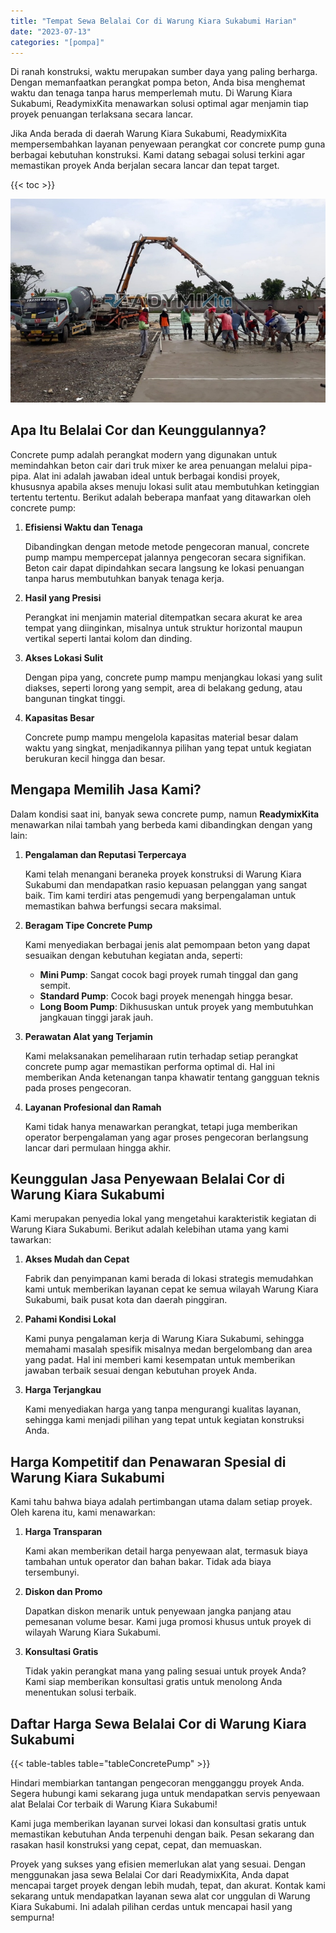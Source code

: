 ```yaml
---
title: "Tempat Sewa Belalai Cor di Warung Kiara Sukabumi Harian"
date: "2023-07-13"
categories: "[pompa]"
---
```


Di ranah konstruksi, waktu merupakan sumber daya yang paling berharga. Dengan memanfaatkan perangkat pompa beton, Anda bisa menghemat waktu dan tenaga tanpa harus memperlemah mutu. Di Warung Kiara Sukabumi, ReadymixKita menawarkan solusi optimal agar menjamin tiap proyek penuangan terlaksana secara lancar.

Jika Anda berada di daerah Warung Kiara Sukabumi, ReadymixKita mempersembahkan layanan penyewaan perangkat cor concrete pump guna berbagai kebutuhan konstruksi. Kami datang sebagai solusi terkini agar memastikan proyek Anda berjalan secara lancar dan tepat target.

{{< toc >}}

![Tempat Sewa Belalai Cor di Warung Kiara Sukabumi Harian](/images/pompa/sewa-pompa-13.jpg)

## Apa Itu Belalai Cor dan Keunggulannya?

Concrete pump adalah perangkat modern yang digunakan untuk memindahkan beton cair dari truk mixer ke area penuangan melalui pipa-pipa. Alat ini adalah jawaban ideal untuk berbagai kondisi proyek, khususnya apabila akses menuju lokasi sulit atau membutuhkan ketinggian tertentu tertentu. Berikut adalah beberapa manfaat yang ditawarkan oleh concrete pump:

1. **Efisiensi Waktu dan Tenaga**

   Dibandingkan dengan metode metode pengecoran manual, concrete pump mampu mempercepat jalannya pengecoran secara signifikan. Beton cair dapat dipindahkan secara langsung ke lokasi penuangan tanpa harus membutuhkan banyak tenaga kerja.

2. **Hasil yang Presisi**

   Perangkat ini menjamin material ditempatkan secara akurat ke area tempat yang diinginkan, misalnya untuk struktur horizontal maupun vertikal seperti lantai kolom dan dinding.

3. **Akses Lokasi Sulit**

   Dengan pipa yang, concrete pump mampu menjangkau lokasi yang sulit diakses, seperti lorong yang sempit, area di belakang gedung, atau bangunan tingkat tinggi.

4. **Kapasitas Besar**

   Concrete pump mampu mengelola kapasitas material besar dalam waktu yang singkat, menjadikannya pilihan yang tepat untuk kegiatan berukuran kecil hingga dan besar.

## Mengapa Memilih Jasa Kami?

Dalam kondisi saat ini, banyak sewa concrete pump, namun **ReadymixKita** menawarkan nilai tambah yang berbeda kami dibandingkan dengan yang lain:

1. **Pengalaman dan Reputasi Terpercaya**

   Kami telah menangani beraneka proyek konstruksi di Warung Kiara Sukabumi dan mendapatkan rasio kepuasan pelanggan yang sangat baik. Tim kami terdiri atas pengemudi yang berpengalaman untuk memastikan bahwa berfungsi secara maksimal.

2. **Beragam Tipe Concrete Pump**

   Kami menyediakan berbagai jenis alat pemompaan beton yang dapat sesuaikan dengan kebutuhan kegiatan anda, seperti:
   - **Mini Pump**: Sangat cocok bagi proyek rumah tinggal dan gang sempit.
   - **Standard Pump**: Cocok bagi proyek menengah hingga besar.
   - **Long Boom Pump**: Dikhususkan untuk proyek yang membutuhkan jangkauan tinggi jarak jauh.

3. **Perawatan Alat yang Terjamin**

   Kami melaksanakan pemeliharaan rutin terhadap setiap perangkat concrete pump agar memastikan performa optimal di. Hal ini memberikan Anda ketenangan tanpa khawatir tentang gangguan teknis pada proses pengecoran.

4. **Layanan Profesional dan Ramah**

   Kami tidak hanya menawarkan perangkat, tetapi juga memberikan operator berpengalaman yang agar proses pengecoran berlangsung lancar dari permulaan hingga akhir.

## Keunggulan Jasa Penyewaan Belalai Cor di Warung Kiara Sukabumi

Kami merupakan penyedia lokal yang mengetahui karakteristik kegiatan di Warung Kiara Sukabumi. Berikut adalah kelebihan utama yang kami tawarkan:

1. **Akses Mudah dan Cepat**

   Fabrik dan penyimpanan kami berada di lokasi strategis memudahkan kami untuk memberikan layanan cepat ke semua wilayah Warung Kiara Sukabumi, baik pusat kota dan daerah pinggiran.

2. **Pahami Kondisi Lokal**

   Kami punya pengalaman kerja di Warung Kiara Sukabumi, sehingga memahami masalah spesifik misalnya medan bergelombang dan area yang padat. Hal ini memberi kami kesempatan untuk memberikan jawaban terbaik sesuai dengan kebutuhan proyek Anda.

3. **Harga Terjangkau**

   Kami menyediakan harga yang tanpa mengurangi kualitas layanan, sehingga kami menjadi pilihan yang tepat untuk kegiatan konstruksi Anda.

## Harga Kompetitif dan Penawaran Spesial di Warung Kiara Sukabumi

Kami tahu bahwa biaya adalah pertimbangan utama dalam setiap proyek. Oleh karena itu, kami menawarkan:

1. **Harga Transparan**

   Kami akan memberikan detail harga penyewaan alat, termasuk biaya tambahan untuk operator dan bahan bakar. Tidak ada biaya tersembunyi.

2. **Diskon dan Promo**

   Dapatkan diskon menarik untuk penyewaan jangka panjang atau pemesanan volume besar. Kami juga promosi khusus untuk proyek di wilayah Warung Kiara Sukabumi.

3. **Konsultasi Gratis**

   Tidak yakin perangkat mana yang paling sesuai untuk proyek Anda? Kami siap memberikan konsultasi gratis untuk menolong Anda menentukan solusi terbaik.

## Daftar Harga Sewa Belalai Cor di Warung Kiara Sukabumi

{{< table-tables table="tableConcretePump" >}}

Hindari membiarkan tantangan pengecoran mengganggu proyek Anda. Segera hubungi kami sekarang juga untuk mendapatkan servis penyewaan alat Belalai Cor terbaik di Warung Kiara Sukabumi!

Kami juga memberikan layanan survei lokasi dan konsultasi gratis untuk memastikan kebutuhan Anda terpenuhi dengan baik. Pesan sekarang dan rasakan hasil konstruksi yang cepat, cepat, dan memuaskan.

Proyek yang sukses yang efisien memerlukan alat yang sesuai. Dengan menggunakan jasa sewa Belalai Cor dari ReadymixKita, Anda dapat mencapai target proyek dengan lebih mudah, tepat, dan akurat. Kontak kami sekarang untuk mendapatkan layanan sewa alat cor unggulan di Warung Kiara Sukabumi. Ini adalah pilihan cerdas untuk mencapai hasil yang sempurna!